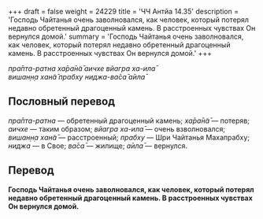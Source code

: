 +++
draft = false
weight = 24229
title = 'ЧЧ Антйа 14.35'
description = 'Господь Чайтанья очень заволновался, как человек, который потерял недавно обретенный драгоценный камень. В расстроенных чувствах Он вернулся домой.'
summary = 'Господь Чайтанья очень заволновался, как человек, который потерял недавно обретенный драгоценный камень. В расстроенных чувствах Он вернулся домой.'
+++

_пра̄пта-ратна ха̄ра̄н̃а̄ аичхе вйагра ха-ила̄  
вишан̣н̣а хан̃а̄ прабху ниджа-ва̄са̄ а̄ила̄_

## Пословный перевод

_пра̄пта_\-_ратна_ — обретенный драгоценный камень; _ха̄ра̄н̃а̄_ — потеряв; _аичхе_ — таким образом; _вйагра_ _ха_\-_ила̄_ — очень взволновался; _вишан̣н̣а_ _хан̃а̄_ — расстроенный; _прабху_ — Шри Чайтанья Махапрабху; _ниджа_ — в Свое; _ва̄са̄_ — жилище; _а̄ила̄_ — вернулся.

## Перевод

**Господь Чайтанья очень заволновался, как человек, который потерял недавно обретенный драгоценный камень. В расстроенных чувствах Он вернулся домой.**
